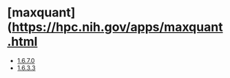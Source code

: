 # [maxquant](https://hpc.nih.gov/apps/maxquant.html
- [1.6.7.0](/mass-spectrometry/maxquant/1.6.7.0)
- [1.6.3.3](/mass-spectrometry/maxquant/1.6.3.3)
